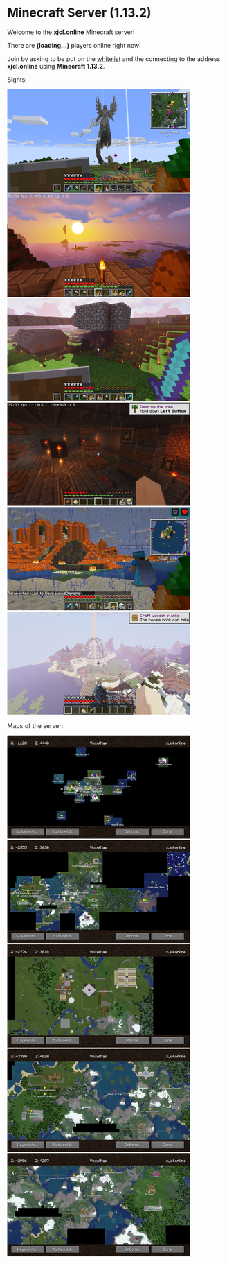 <link rel="stylesheet" type="text/css" media="all" href="index.css" />

# Minecraft Server (1.13.2)

Welcome to the **xjcl.online** Minecraft server!

<script src="https://cdn.jsdelivr.net/gh/leonardosnt/mc-player-counter/dist/mc-player-counter.min.js"></script>
There are **<span data-playercounter-ip="xjcl.online">(loading...)</span>** players online right now!

Join by asking to be put on the [whitelist](whitelist.json) and the connecting to the address **xjcl.online** using **Minecraft 1.13.2**.

Sights:

<a href="img/sight_statue.png"><img src="img/resized/sight_statue.png"></a>
<a href="img/sight_origin.png"><img src="img/resized/sight_origin.png"></a>
<a href="img/sight_spawn.png"><img src="img/resized/sight_spawn.png"></a>
<a href="img/sight_jr.png"><img src="img/resized/sight_jr.png"></a>
<a href="img/sight_burning.png"><img src="img/resized/sight_burning.png"></a>
<a href="img/sight_crafter_2.png"><img src="img/resized/sight_crafter_2.png"></a>

Maps of the server:

<a href="img/map0.png"><img src="img/resized/map0.png"></a>
<a href="img/map1.png"><img src="img/resized/map1.png"></a>
<a href="img/map2.png"><img src="img/resized/map2.png"></a>
<a href="img/map3.png"><img src="img/resized/map3.png"></a>
<a href="img/map4.png"><img src="img/resized/map4.png"></a>
